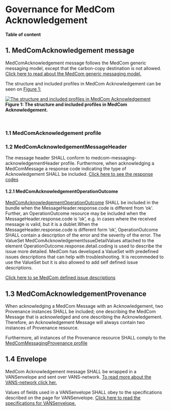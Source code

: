 # Governance for MedCom Acknowledgement 

**Table of content**






## 1. MedComAcknowledgement message 
MedComAcknowledgement message follows the MedCom generic messaging model, except that the carbon-copy destination is not allowed. [Click here to read about the MedCom generic messaging model.](https://medcomdk.github.io/dk-medcom-messaging/assets/documents/Intro-Technical-Spec-ENG.html#21-medcommessagingmessage-bundle)  

The structure and included profiles in MedCom Acknowledgement can be seen on <a href="#fig1">Figure 1: 

<figure style="margin-left: 0px; margin-right: 0px; width: 100%;">
<a href="../images/MedComAcknowledgementMessage.svg" target="_blank"> <img src="../images/MedComAcknowledgementMessage.svg.svg" alt="The structure and included profiles in MedCom Acknowledgement" style="width:auto; margin-left:0px; margin-right:0px;" id="fig1"></a>
<figcaption text-align="left"><b>Figure 1: The structure and included profiles in MedCom Acknowledgement.</b></figcaption>
</figure>
<br>


### 1.1 MedComAcknowledgement profile 


### 1.2 MedComAcknowledgementMessageHeader 

The message header SHALL conform to medcom-messaging-acknowledgementHeader profile.
Furthermore, when acknowledging a MedComMessage a response code indicating the type of Acknowledgement SHALL be included. 
[Click here to see the response codes](https://medcomfhir.dk/ig/acknowledgement/StructureDefinition-medcom-messaging-acknowledgementHeader.html#respons-code)

#### 1.2.1 MedComAcknowledgementOperationOutcome 

[MedComAcknowledgementOperationOutcome](https://medcomfhir.dk/ig/acknowledgement/StructureDefinition-medcom-acknowledgement-operationoutcome.html) SHALL be included in the bundle when the MessageHeader.response.code is different from ‘ok’. Further, an OperationOutcome resource may be included when the MessageHeader.response.code is ‘ok’, e.g. in cases where the received message is valid, but it is a dublet.When the MessageHeader.response.code is different form ‘ok’, OperationOutcome SHALL contain a description of the error and the severity of the error.
The ValueSet MedComAcknowledgementIssueDetailValues attached to the element OperationOutcome.response.detail.coding is used to describe the issue more detailed.
MedCom has developed a ValueSet with predefined issues descriptions that can help with troubleshooting. It is recommeded to use the ValueSet but it is also allowed to add self defined issue descriptions.  

[Click here to se MedCom defined issue descriptions](https://medcomfhir.dk/ig/terminology/ValueSet-medcom-acknowledgement-issue-details.html)


## 1.3 MedComAcknowledgementProvenance
When acknowledging a MedCom Message with an Acknowledgement, two Provenance instances SHALL be included; one describing the MedCom Message that is acknowledged and one describing the Acknowledgement. Therefore, an Acknowledgement Message will always contain two instances of Provenance resource.  

Furthermore, all instances of the Provenance resource SHALL comply to the [MedComMessagingProvenance profile](https://medcomfhir.dk/ig/messaging/StructureDefinition-medcom-messaging-provenance.html)  

## 1.4 Envelope
MedCom Acknowledgement message SHALL be wrapped in a VANSenvelope and sent over VANS-network. 
[To read more about the VANS-network click her.](https://medcomdk.github.io/MedCom-FHIR-Communication/assets/documents/030_Governance-for-Network-Layer.html)  

Values of fields used in a VANSenvelope SHALL obey to the specifications described on the page for VANSenvelope. [Click here to read the specifications for VANSenvelope.](https://medcomdk.github.io/MedCom-FHIR-Communication/assets/documents/FHIRMessages_NetworkEnvelopes_EN.html) 

